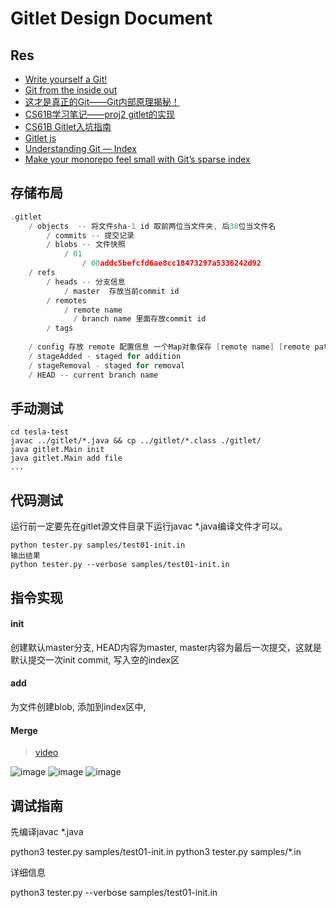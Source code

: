 # Gitlet Design Document

## Res

- [Write yourself a Git!](https://wyag.thb.lt/#org88aa70e)
- [Git from the inside out](https://codewords.recurse.com/issues/two/git-from-the-inside-out)
- [这才是真正的Git——Git内部原理揭秘！](https://zhuanlan.zhihu.com/p/96631135)
- [CS61B学习笔记——proj2 gitlet的实现](https://blog.csdn.net/weixin_43405649/article/details/124270510)
- [CS61B Gitlet入坑指南](https://zhuanlan.zhihu.com/p/533852291)
- [Gitlet js](http://gitlet.maryrosecook.com/docs/gitlet.html)
- [Understanding Git — Index](https://konrad126.medium.com/understanding-git-index-4821a0765cf)
- [Make your monorepo feel small with Git’s sparse index](https://github.blog/2021-11-10-make-your-monorepo-feel-small-with-gits-sparse-index/#:~:text=The%20Git%20index%20is%20a,to%20be%20%E2%80%9Cstaged%20changes%E2%80%9D.)

## 存储布局

```go
.gitlet
    / objects  -- 将文件sha-1 id 取前两位当文件夹, 后38位当文件名
        / commits -- 提交记录
        / blobs -- 文件快照
            / 01
                / 00addc5befcfd6ae8cc18473297a5336242d92
    / refs
        / heads -- 分支信息
            / master  存放当前commit id
        / remotes
            / remote name 
              / branch name 里面存放commit id
        / tags
        
    / config 存放 remote 配置信息 一个Map对象保存 [remote name] [remote path]
    / stageAdded - staged for addition
    / stageRemoval - staged for removal
    / HEAD -- current branch name
```

## 手动测试

```
cd tesla-test
javac ../gitlet/*.java && cp ../gitlet/*.class ./gitlet/ 
java gitlet.Main init
java gitlet.Main add file
...
```

## 代码测试

运行前一定要先在gitlet源文件目录下运行javac *.java编译文件才可以。

```
python tester.py samples/test01-init.in
输出结果
python tester.py --verbose samples/test01-init.in
```

## 指令实现

#### init

创建默认master分支, HEAD内容为master, master内容为最后一次提交，这就是默认提交一次init commit, 写入空的index区

#### add

为文件创建blob, 添加到index区中,

#### Merge

> [video](https://www.youtube.com/watch?v=JR3OYCMv9b4&t=929s&ab_channel=SirOmarNabiKhanBEng)

![image](https://cdn.staticaly.com/gh/XmchxUp/cloudimg@master/20230110/image.53m77t4vklc0.webp)
![image](https://cdn.staticaly.com/gh/XmchxUp/cloudimg@master/20230110/image.2sl86ebabk80.webp)
![image](https://cdn.staticaly.com/gh/XmchxUp/cloudimg@master/20230110/image.zcnw709uaps.webp)

## 调试指南

先编译javac *.java

python3 tester.py samples/test01-init.in
python3 tester.py samples/*.in

详细信息

python3 tester.py --verbose samples/test01-init.in
